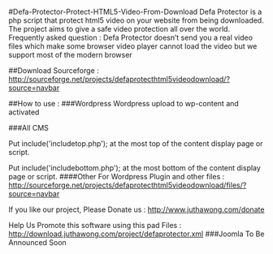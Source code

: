 #Defa-Protector-Protect-HTML5-Video-From-Download
Defa Protector is a php script that protect html5 video on your website from being downloaded. The project aims to give a safe video protection all over the world. Frequently asked question : Defa Protector doesn’t send you a real video files which make some browser video player cannot load the video but we support most of the modern browser

##Download
Sourceforge : http://sourceforge.net/projects/defaprotecthtml5videodownload/?source=navbar

##How to use :
###Wordpress
Wordpress upload to wp-content and activated

###All CMS

Put include('includetop.php'); at the most top of the content display page or script.

Put include('includebottom.php'); at the most bottom of the content display page or script.
####Other
For Wordpress Plugin and other files : http://sourceforge.net/projects/defaprotecthtml5videodownload/files/?source=navbar

If you like our project, Please Donate us : http://www.juthawong.com/donate

Help Us Promote this software using this pad Files : http://download.juthawong.com/project/defaprotector.xml
###Joomla
To Be Announced Soon
